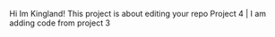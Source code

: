 Hi Im Kingland! This project is about editing your repo Project 4 | I am adding code from project 3
